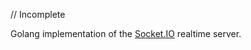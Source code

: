 // Incomplete

Golang implementation of the [Socket.IO](https://github.com/socketio/socket.io) realtime server.
